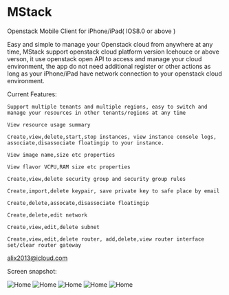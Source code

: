 # MStack

Openstack Mobile Client for iPhone/iPad( IOS8.0 or above )

  Easy and simple to manage your Openstack cloud from anywhere at any time,
MStack support openstack cloud platform version Icehouce or above verson, 
it use openstack open API to access and manage your cloud environment, 
the app do not need additional register or other actions as long as your
iPhone/iPad have network connection to your openstack cloud environment.

Current Features:

	Support multiple tenants and multiple regions, easy to switch and manage your resources in other tenants/regions at any time
	
	View resource usage summary
	
	Create,view,delete,start,stop instances, view instance console logs, associate,disassociate floatingip to your instance.

	View image name,size etc properties
	
	View flavor VCPU,RAM size etc properties
	
	Create,view,delete security group and security group rules
	
	Create,import,delete keypair, save private key to safe place by email

	Create,delete,assocate,disassociate floatingip
	
	Create,delete,edit network
	
	Create,view,edit,delete subnet
	
	Create,view,edit,delete router, add,delete,view router interface set/clear router gateway

alix2013@icloud.com

Screen snapshot:

![Home](https://github.com/alix2013/MStack/blob/master/screensnapshot/Home.png)
![Home](https://github.com/alix2013/MStack/blob/master/screensnapshot/InstanceList.png)
![Home](https://github.com/alix2013/MStack/blob/master/screensnapshot/Overview.png)
![Home](https://github.com/alix2013/MStack/blob/master/screensnapshot/Router.png)
![Home](https://github.com/alix2013/MStack/blob/master/screensnapshot/SecurityGroupRules.png)

